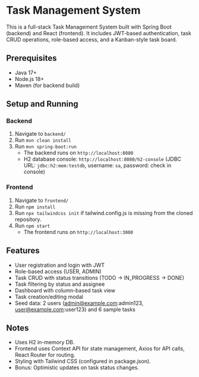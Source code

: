 # Task Management System

This is a full-stack Task Management System built with Spring Boot (backend) and React (frontend). It includes JWT-based authentication, task CRUD operations, role-based access, and a Kanban-style task board.

## Prerequisites
- Java 17+
- Node.js 18+
- Maven (for backend build)

## Setup and Running

### Backend
1. Navigate to `backend/`
2. Run `mvn clean install`
3. Run `mvn spring-boot:run`
   - The backend runs on `http://localhost:8080`
   - H2 database console: `http://localhost:8080/h2-console` (JDBC URL: `jdbc:h2:mem:testdb`, username: `sa`, password: check in console)

### Frontend
1. Navigate to `frontend/`
2. Run `npm install`
3. Run `npx tailwindcss init` if tailwind.config.js is missing from the cloned repository.
4. Run `npm start`
   - The frontend runs on `http://localhost:3000`

## Features
- User registration and login with JWT
- Role-based access (USER, ADMIN)
- Task CRUD with status transitions (TODO → IN_PROGRESS → DONE)
- Task filtering by status and assignee
- Dashboard with column-based task view
- Task creation/editing modal
- Seed data: 2 users (admin@example.com:admin123, user@example.com:user123) and 6 sample tasks

## Notes
- Uses H2 in-memory DB.
- Frontend uses Context API for state management, Axios for API calls, React Router for routing.
- Styling with Tailwind CSS (configured in package.json).
- Bonus: Optimistic updates on task status changes.
